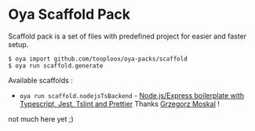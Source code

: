# Oya Scaffold Pack

Scaffold pack is a set of files with predefined project for easier and faster setup.

    $ oya import github.com/tooploox/oya-packs/scaffold
    $ oya run scaffold.generate
    
Available scaffolds :

- `oya run scaffold.nodejsTsBackend` - [Node.js/Express boilerplate with Typescript, Jest, Tslint and Prettier](https://github.com/grzegorzmoskal/backend-boilerplate-ts) Thanks [Grzegorz Moskal](https://github.com/grzegorzmoskal) !

not much here yet ;)
